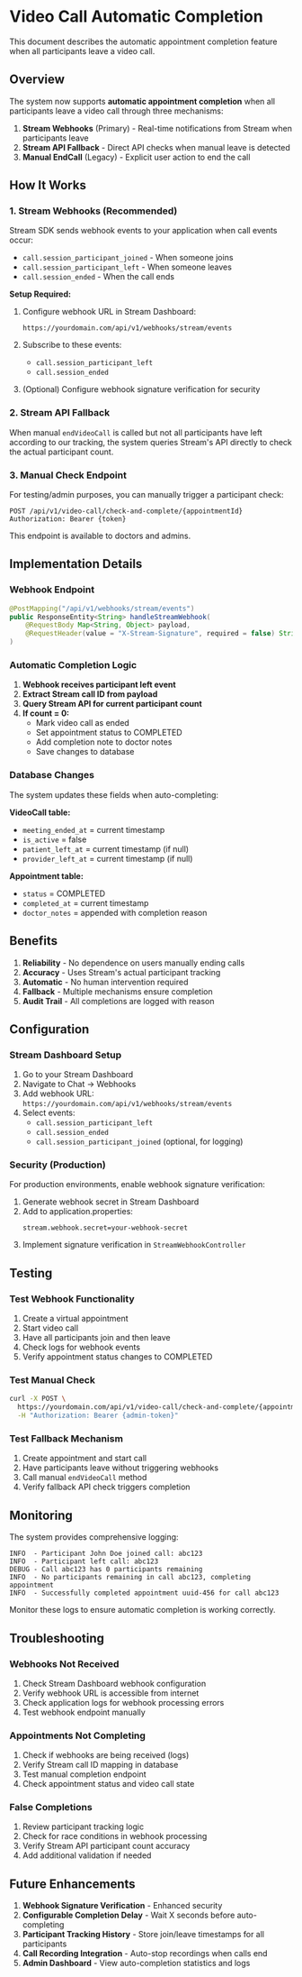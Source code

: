 # Video Call Automatic Completion

This document describes the automatic appointment completion feature when all participants leave a video call.

## Overview

The system now supports **automatic appointment completion** when all participants leave a video call through three mechanisms:

1. **Stream Webhooks** (Primary) - Real-time notifications from Stream when participants leave
2. **Stream API Fallback** - Direct API checks when manual leave is detected
3. **Manual EndCall** (Legacy) - Explicit user action to end the call

## How It Works

### 1. Stream Webhooks (Recommended)

Stream SDK sends webhook events to your application when call events occur:

-   `call.session_participant_joined` - When someone joins
-   `call.session_participant_left` - When someone leaves
-   `call.session_ended` - When the call ends

**Setup Required:**

1. Configure webhook URL in Stream Dashboard:

    ```
    https://yourdomain.com/api/v1/webhooks/stream/events
    ```

2. Subscribe to these events:

    - `call.session_participant_left`
    - `call.session_ended`

3. (Optional) Configure webhook signature verification for security

### 2. Stream API Fallback

When manual `endVideoCall` is called but not all participants have left according to our tracking, the system queries Stream's API directly to check the actual participant count.

### 3. Manual Check Endpoint

For testing/admin purposes, you can manually trigger a participant check:

```http
POST /api/v1/video-call/check-and-complete/{appointmentId}
Authorization: Bearer {token}
```

This endpoint is available to doctors and admins.

## Implementation Details

### Webhook Endpoint

```java
@PostMapping("/api/v1/webhooks/stream/events")
public ResponseEntity<String> handleStreamWebhook(
    @RequestBody Map<String, Object> payload,
    @RequestHeader(value = "X-Stream-Signature", required = false) String signature
)
```

### Automatic Completion Logic

1. **Webhook receives participant left event**
2. **Extract Stream call ID from payload**
3. **Query Stream API for current participant count**
4. **If count = 0:**
    - Mark video call as ended
    - Set appointment status to COMPLETED
    - Add completion note to doctor notes
    - Save changes to database

### Database Changes

The system updates these fields when auto-completing:

**VideoCall table:**

-   `meeting_ended_at` = current timestamp
-   `is_active` = false
-   `patient_left_at` = current timestamp (if null)
-   `provider_left_at` = current timestamp (if null)

**Appointment table:**

-   `status` = COMPLETED
-   `completed_at` = current timestamp
-   `doctor_notes` = appended with completion reason

## Benefits

1. **Reliability** - No dependence on users manually ending calls
2. **Accuracy** - Uses Stream's actual participant tracking
3. **Automatic** - No human intervention required
4. **Fallback** - Multiple mechanisms ensure completion
5. **Audit Trail** - All completions are logged with reason

## Configuration

### Stream Dashboard Setup

1. Go to your Stream Dashboard
2. Navigate to Chat → Webhooks
3. Add webhook URL: `https://yourdomain.com/api/v1/webhooks/stream/events`
4. Select events:
    - `call.session_participant_left`
    - `call.session_ended`
    - `call.session_participant_joined` (optional, for logging)

### Security (Production)

For production environments, enable webhook signature verification:

1. Generate webhook secret in Stream Dashboard
2. Add to application.properties:
    ```properties
    stream.webhook.secret=your-webhook-secret
    ```
3. Implement signature verification in `StreamWebhookController`

## Testing

### Test Webhook Functionality

1. Create a virtual appointment
2. Start video call
3. Have all participants join and then leave
4. Check logs for webhook events
5. Verify appointment status changes to COMPLETED

### Test Manual Check

```bash
curl -X POST \
  https://yourdomain.com/api/v1/video-call/check-and-complete/{appointmentId} \
  -H "Authorization: Bearer {admin-token}"
```

### Test Fallback Mechanism

1. Create appointment and start call
2. Have participants leave without triggering webhooks
3. Call manual `endVideoCall` method
4. Verify fallback API check triggers completion

## Monitoring

The system provides comprehensive logging:

```log
INFO  - Participant John Doe joined call: abc123
INFO  - Participant left call: abc123
DEBUG - Call abc123 has 0 participants remaining
INFO  - No participants remaining in call abc123, completing appointment
INFO  - Successfully completed appointment uuid-456 for call abc123
```

Monitor these logs to ensure automatic completion is working correctly.

## Troubleshooting

### Webhooks Not Received

1. Check Stream Dashboard webhook configuration
2. Verify webhook URL is accessible from internet
3. Check application logs for webhook processing errors
4. Test webhook endpoint manually

### Appointments Not Completing

1. Check if webhooks are being received (logs)
2. Verify Stream call ID mapping in database
3. Test manual completion endpoint
4. Check appointment status and video call state

### False Completions

1. Review participant tracking logic
2. Check for race conditions in webhook processing
3. Verify Stream API participant count accuracy
4. Add additional validation if needed

## Future Enhancements

1. **Webhook Signature Verification** - Enhanced security
2. **Configurable Completion Delay** - Wait X seconds before auto-completing
3. **Participant Tracking History** - Store join/leave timestamps for all participants
4. **Call Recording Integration** - Auto-stop recordings when calls end
5. **Admin Dashboard** - View auto-completion statistics and logs

